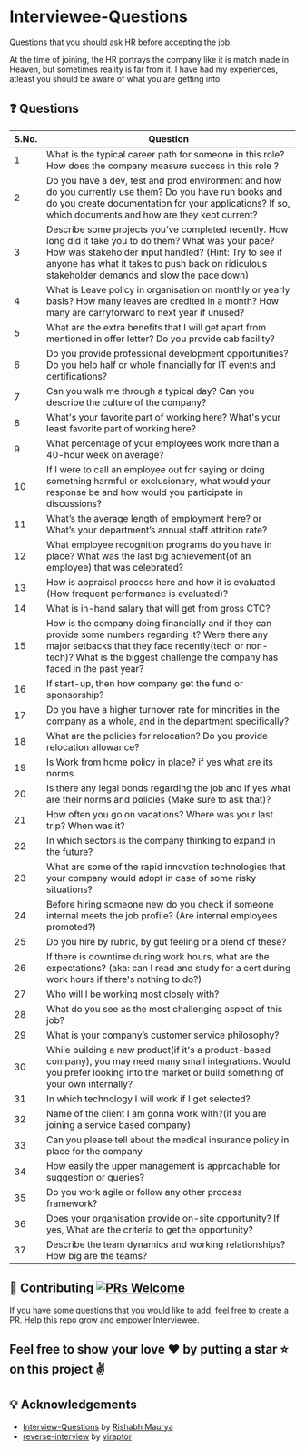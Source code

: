 ﻿# Interviewee-Questions
Questions that you should ask HR before accepting the job.

At the time of joining, the HR portrays the company like it is match made in Heaven, but sometimes reality is far from it. I have had my experiences, atleast you should be aware of what you are getting into.

## :question: Questions

| S.No. |Question |
|---|---|
| 1 | What is the typical career path for someone in this role? How does the company measure success in this role ? |
| 2 | Do you have a dev, test and prod environment and how do you currently use them? Do you have run books and do you create documentation for your applications? If so, which documents and how are they kept current? |
| 3 | Describe some projects you’ve completed recently. How long did it take you to do them? What was your pace? How was stakeholder input handled? (Hint: Try to see if anyone has what it takes to push back on ridiculous stakeholder demands and slow the pace down) |
| 4 | What is Leave policy in organisation on monthly or yearly basis? How many leaves are credited in a month? How many are carryforward to next year if unused? |
| 5 | What are the extra benefits that I will get apart from mentioned in offer letter? Do you provide cab facility? |
| 6 | Do you provide professional development opportunities? Do you help half or whole financially for IT events and certifications? |
| 7 | Can you walk me through a typical day? Can you describe the culture of the company? |
| 8 | What's your favorite part of working here? What's your least favorite part of working here? |
| 9 | What percentage of your employees work more than a 40-hour week on average? |
| 10 | If I were to call an employee out for saying or doing something harmful or exclusionary, what would your response be and how would you participate in discussions? |
| 11 | What’s the average length of employment here? or What’s your department’s annual staff attrition rate? |
| 12 | What employee recognition programs do you have in place? What was the last big achievement(of an employee) that was celebrated? |
| 13 | How is appraisal process here and how it is evaluated (How frequent performance is evaluated)? |
| 14 | What is in-hand salary that will get from gross CTC? |
| 15 | How is the company doing financially and if they can provide some numbers regarding it? Were there any major setbacks that they face recently(tech or non-tech)? What is the biggest challenge the company has faced in the past year? |
| 16 | If start-up, then how company get the fund or sponsorship? |
| 17 | Do you have a higher turnover rate for minorities in the company as a whole, and in the department specifically?|
| 18 | What are the policies for relocation? Do you provide relocation allowance? |
| 19 | Is Work from home policy in place? if yes what are its norms |
| 20 | Is there any legal bonds regarding the job and if yes what are their norms and policies (Make sure to ask that)? |
| 21 | How often you go on vacations? Where was your last trip? When was it? |
| 22 | In which sectors is the company thinking to expand in the future? |
| 23 | What are some of the rapid innovation technologies that your company would adopt in case of some risky situations? |
| 24 | Before hiring someone new do you check if someone internal meets the job profile? (Are internal employees promoted?)|
| 25 | Do you hire by rubric, by gut feeling or a blend of these? |
| 26 | If there is downtime during work hours, what are the expectations? (aka: can I read and study for a cert during work hours if there's nothing to do?)|
| 27 | Who will I be working most closely with? |
| 28 | What do you see as the most challenging aspect of this job? |
| 29 | What is your company’s customer service philosophy? |
| 30 | While building a new product(if it's a product-based company), you may need many small integrations. Would you prefer looking into the market or build something of your own internally? |
| 31 | In which technology I will work if I get selected? |
| 32 | Name of the client I am gonna work with?(if you are joining a service based company) |
| 33 | Can you please tell about the medical insurance policy in place for the company |
| 34 | How easily the upper management is approachable for suggestion or queries? |
| 35 | Do you work agile or follow any other process framework? |
| 36 | Does your organisation provide on-site opportunity? If yes, What are the criteria to get the opportunity? |
| 37 | Describe the team dynamics and working relationships? How big are the teams? |



## 🤝 Contributing [![PRs Welcome](https://img.shields.io/badge/PRs-welcome-brightgreen.svg?style=flat-square)](http://makeapullrequest.com)

If you have some questions that you would like to add, feel free to create a PR. Help this repo grow and empower Interviewee.

## Feel free to show your love :heart: by putting a star :star: on this project :v:

## :bulb: Acknowledgements

* [Interview-Questions](https://github.com/rishabh115/Interview-Questions) by [Rishabh Maurya](https://github.com/rishabh115)
* [reverse-interview](https://github.com/viraptor/reverse-interview) by [viraptor](https://github.com/viraptor)

